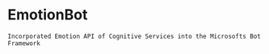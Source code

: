 # EmotionBot
    Incorporated Emotion API of Cognitive Services into the Microsofts Bot Framework
    
